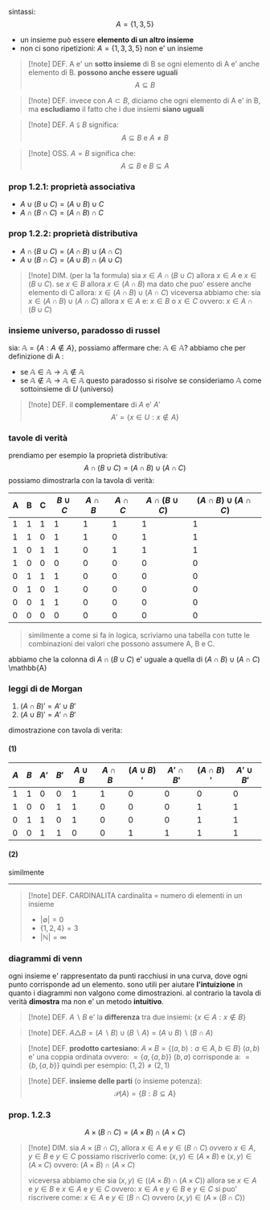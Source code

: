  sintassi: 
$$
A = \{1,3,5\}
$$
* un insieme può essere **elemento di un altro insieme**
* non ci sono ripetizioni: $A = \{ 1,3,3,5 \}$ non e' un insieme

> [!note] DEF.
> A e' un **sotto insieme** di B se ogni elemento di A e' anche elemento di B. **possono anche essere uguali**
> $$ A \subseteq B$$

> [!note] DEF.
> invece con $A \subset B$, diciamo che ogni elemento di A e' in B, ma **escludiamo** il fatto che i due insiemi **siano uguali**

> [!note] DEF.
> $A \subsetneqq B$ significa:
> $$ A \subseteq B \text{ e } A \neq B$$

> [!note] OSS.
> $A=B$ significa che:
> $$A \subseteq B \text{ e } B \subseteq A$$

### prop 1.2.1: proprietà associativa
* $A \cup{} (B \cup{} C) = (A \cup B) \cup C$
* $A \cap (B \cap C) = (A \cap B) \cap C$

### prop 1.2.2: proprietà distributiva
* $A \cap (B \cup C) = (A \cap B)\cup(A \cap C)$
* $A \cup (B \cap C) = (A \cup B) \cap (A \cup C)$

>[!note] DIM. (per la 1a  formula)
> sia $x \in A \cap (B \cup C)$ allora $x \in A \text{ e } x \in (B \cup C)$.
> se $x \in B$ allora $x \in (A \cap B)$ ma dato che puo' essere anche elemento di C allora:
> $x \in (A \cap B) \cup (A \cap C)$
> viceversa abbiamo che:
>  sia $x \in (A\cap B) \cup (A\cap C)$ allora $x \in A \text{ e: } x \in B \text{ o } x \in C$ ovvero: $x \in A \cap(B \cup C)$
>


### insieme universo, paradosso di russel
sia: $\mathbb{A} = \{ A: A\not\in A \}$, possiamo affermare che: $\mathbb{A} \in \mathbb{A}$?
abbiamo che per definizione di A :
* se $\mathbb{A} \in \mathbb{A} \to  \mathbb{A} \not\in \mathbb{A}$
* se $\mathbb{A} \not\in \mathbb{A} \to \mathbb{A} \in \mathbb{A}$
questo paradosso si risolve se consideriamo $\mathbb{A}$ come sottoinsieme di $U$ (universo)

>[!note] DEF.
> il **complementare** di $A$ e' $A'$
> $$A' = \{ x \in U: x \not\in A \}$$


### tavole di verità
prendiamo per esempio la proprietà distributiva:
$$
A \cap (B\cup C) = (A \cap B) \cup (A \cap C)
$$
possiamo dimostrarla con la tavola di verità:

| A | B | C | $B \cup C$ | $A \cap B$ | $A \cap C$ | $A \cap (B \cup C)$ | $(A \cap B) \cup (A \cap C)$ |
| ---- | ---- | ---- | ---- | ---- | ---- | ---- | ---- |
| 1 | 1 | 1 | 1 | 1 | 1 | 1 | 1 |
| 1 | 1 | 0 | 1 | 1 | 0 | 1 | 1 |
| 1 | 0 | 1 | 1 | 0 | 1 | 1 | 1 |
| 1 | 0 | 0 | 0 | 0 | 0 | 0 | 0 |
| 0 | 1 | 1 | 1 | 0 | 0 | 0 | 0 |
| 0 | 1 | 0 | 1 | 0 | 0 | 0 | 0 |
| 0 | 0 | 1 | 1 | 0 | 0 | 0 | 0 |
| 0 | 0 | 0 | 0 | 0 | 0 | 0 | 0 |
> similmente a come si fa in logica, scriviamo una tabella con tutte le combinazioni dei valori che possono assumere A, B e C. 

abbiamo che la colonna di $A \cap (B \cup C)$ e' uguale a quella di $(A \cap B) \cup (A \cap C)$ 
\mathbb{A}
### leggi di de Morgan
1. $(A\cap B)' = A' \cup B'$
2. $(A \cup B)' = A' \cap B'$

dimostrazione con tavola di verita:
#### (1)

| $A$ | $B$ | $A'$ | $B'$ | $A \cup B$ | $A \cap B$ | $(A \cup B)'$ | $A' \cap B'$ | $(A \cap B)'$ | $A' \cup B'$ |
| ---- | ---- | ---- | ---- | ---- | ---- | ---- | ---- | ---- | ---- |
| 1 | 1 | 0 | 0 | 1 | 1 | 0 | 0 | 0 | 0 |
| 1 | 0 | 0 | 1 | 1 | 0 | 0 | 0 | 1 | 1 |
| 0 | 1 | 1 | 0 | 1 | 0 | 0 | 0 | 1 | 1 |
| 0 | 0 | 1 | 1 | 0 | 0 | 1 | 1 | 1 | 1 |
#### (2)
similmente

--- 

>[!note] DEF. CARDINALITA
> cardinalita = numero di elementi in un insieme
> - $|\emptyset| = 0$
> - $\{ 1,2,4 \} = 3$
> - $|\mathbb{N}| = \infty$

###  diagrammi di venn
ogni insieme e' rappresentato da punti racchiusi in una curva, dove ogni punto corrisponde ad un elemento. sono utili per aiutare **l'intuizione** in quanto i diagrammi non valgono come dimostrazioni. al contrario la tavola di verità **dimostra** ma non e' un metodo **intuitivo**.

>[!note] DEF.
>$A \backslash B$ e' la **differenza** tra due insiemi: $\{ x \in A: x \not\in B \}$

> [!note] DEF.
> $A \triangle B = (A \backslash B) \cup (B \backslash A) = (A \cup B) \backslash (B \cap  A)$

>[!note] DEF.
>**prodotto cartesiano**:
>$A \times B = \{  (a,b): a \in A, b \in B \}$ 
> $(a,b)$ e' una coppia ordinata ovvero: $= \{ a, \{ a,b \} \}$
> $(b,a)$ corrisponde a: $= \{ b, \{ a,b \} \}$
> quindi per esempio: $(1,2) \neq (2,1)$

>[!note] DEF.
> **insieme delle parti** (o insieme potenza):
> $$\mathcal{P}(A) = \{ B: B \subseteq A \}$$

### prop. 1.2.3
$$A \times (B  \cap C) = (A \times B) \cap (A \times C)$$
> [!note] DIM.
> sia $A \times (B \cap C)$, allora $x \in A \text{ e } y \in (B \cap C)$ ovvero $x \in A, y \in B \text{ e } y \in C$
> possiamo riscriverlo come: $(x,y) \in (A\times B) \text{ e } (x,y) \in (A \times C)$
> ovvero: $(A \times B ) \cap (A \times C)$
> 
> viceversa abbiamo che 
> sia $(x,y) \in ((A\times B) \cap (A\times C))$ allora se $x \in A \text{ e } y \in B \text{ e } x \in A \text{ e } y \in C$ ovvero: $x \in A \text{ e } y \in B \text{ e } y \in C$ 
> si puo' riscrivere come: $x \in A \text{ e } y \in (B \cap C)$ ovvero $(x,y) \in (A \times (B \cap C))$




